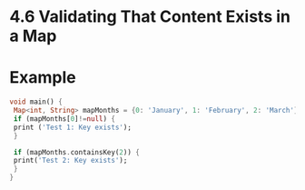 # 4.6 Validating That Content Exists in a Map

# Example

```dart
void main() {
 Map<int, String> mapMonths = {0: 'January', 1: 'February', 2: 'March'};
 if (mapMonths[0]!=null) {
 print ('Test 1: Key exists');
 }

 if (mapMonths.containsKey(2)) {
 print('Test 2: Key exists');
 }
}


```
